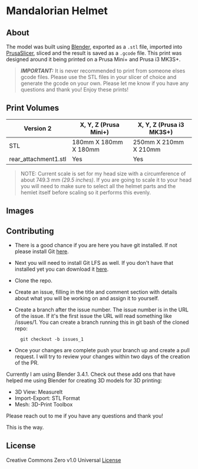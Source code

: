# Mandalorian Helmet

## About

The model was built using [Blender](https://www.blender.org/), exported as a `.stl` file, imported into [PrusaSlicer](https://www.prusa3d.com/page/prusaslicer_424/), sliced and the result is saved as a `.gcode` file. This print was designed around it being printed on a Prusa Mini+ and Prusa i3 MK3S+.

> _**IMPORTANT:**_ It is never recommended to print from someone elses gcode files. Please use the STL files in your slicer of choice and generate the gcode on your own. Please let me know if you have any questions and thank you! Enjoy these prints!

## Print Volumes

| Version 2            |  X, Y, Z (Prusa Mini+) | X, Y, Z (Prusa i3 MK3S+) |
| -----------          | -----------            | -----------              |
| STL                  | 180mm X 180mm X 180mm  | 250mm X 210mm X 210mm    |
| rear_attachment1.stl | Yes                    | Yes |

> NOTE: Current scale is set for my head size with a circumference of about 749.3 mm _(29.5 inches)_. If you are going to scale it to your head you will need to make sure to select all the helmet parts and the hemlet itself before scaling so it performs this evenly.

## Images

## Contributing

- There is a good chance if you are here you have git installed. If not please install Git [here](https://git-scm.com/).

- Next you will need to install Git LFS as well. If you don't have that installed yet you can download it [here](https://git-lfs.com/).

- Clone the repo.

- Create an issue, filling in the title and comment section with details about what you will be working on and assign it to yourself.

- Create a branch after the issue number. The issue number is in the URL of the issue. If it's the first issue the URL will read something like /issues/1. You can create a branch running this in git bash of the cloned repo: 

        git checkout -b issues_1

- Once your changes are complete push your branch up and create a pull request. I will try to review your changes within two days of the creation of the PR. 

Currently I am using Blender 3.4.1. Check out these add ons that have helped me using Blender for creating 3D models for 3D printing:

- 3D View: MeasureIt
- Import-Export: STL Format
- Mesh: 3D-Print Toolbox

Please reach out to me if you have any questions and thank you!

This is the way.

## License

Creative Commons Zero v1.0 Universal [License](LICENSE)
